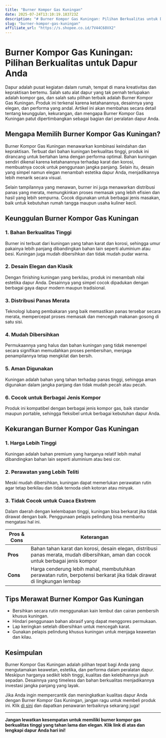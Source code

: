```yaml
---
title: "Burner Kompor Gas Kuningan"
date: 2025-07-24T13:10:19.183723Z
description: "# Burner Kompor Gas Kuningan: Pilihan Berkualitas untuk Dapur Anda..."
slug: "burner-kompor-gas-kuningan"
affiliate_url: "https://s.shopee.co.id/7V44C68VX2"
---
```

# Burner Kompor Gas Kuningan: Pilihan Berkualitas untuk Dapur Anda

Dapur adalah pusat kegiatan dalam rumah, tempat di mana kreativitas dan kepraktisan bertemu. Salah satu alat dapur yang tak pernah terlupakan adalah kompor gas, dan salah satu pilihan terbaik adalah Burner Kompor Gas Kuningan. Produk ini terkenal karena ketahanannya, desainnya yang elegan, dan performa yang andal. Artikel ini akan membahas secara detail tentang keunggulan, kekurangan, dan mengapa Burner Kompor Gas Kuningan patut dipertimbangkan sebagai bagian dari peralatan dapur Anda.

## Mengapa Memilih Burner Kompor Gas Kuningan?

Burner Kompor Gas Kuningan menawarkan kombinasi keindahan dan kepraktisan. Terbuat dari bahan kuningan berkualitas tinggi, produk ini dirancang untuk bertahan lama dengan performa optimal. Bahan kuningan sendiri dikenal karena ketahanannya terhadap karat dan korosi, membuatnya cocok untuk penggunaan jangka panjang. Selain itu, desain yang simpel namun elegan menambah estetika dapur Anda, menjadikannya lebih menarik secara visual.

Selain tampilannya yang menawan, burner ini juga menawarkan distribusi panas yang merata, memungkinkan proses memasak yang lebih efisien dan hasil yang lebih sempurna. Cocok digunakan untuk berbagai jenis masakan, baik untuk kebutuhan rumah tangga maupun usaha kuliner kecil.

## Keunggulan Burner Kompor Gas Kuningan

### 1. Bahan Berkualitas Tinggi
Burner ini terbuat dari kuningan yang tahan karat dan korosi, sehingga umur pakainya lebih panjang dibandingkan bahan lain seperti aluminium atau besi. Kuningan juga mudah dibersihkan dan tidak mudah pudar warna.

### 2. Desain Elegan dan Klasik
Dengan finishing kuningan yang berkilau, produk ini menambah nilai estetika dapur Anda. Desainnya yang simpel cocok dipadukan dengan berbagai gaya dapur modern maupun tradisional.

### 3. Distribusi Panas Merata
Teknologi lubang pembakaran yang baik memastikan panas tersebar secara merata, mempercepat proses memasak dan mencegah makanan gosong di satu sisi.

### 4. Mudah Dibersihkan
Permukaannya yang halus dan bahan kuningan yang tidak menempel secara signifikan memudahkan proses pembersihan, menjaga penampilannya tetap mengkilat dan bersih.

### 5. Aman Digunakan
Kuningan adalah bahan yang tahan terhadap panas tinggi, sehingga aman digunakan dalam jangka panjang dan tidak mudah pecah atau pecah.

### 6. Cocok untuk Berbagai Jenis Kompor
Produk ini kompatibel dengan berbagai jenis kompor gas, baik standar maupun portable, sehingga fleksibel untuk berbagai kebutuhan dapur Anda.

## Kekurangan Burner Kompor Gas Kuningan

### 1. Harga Lebih Tinggi
Kuningan adalah bahan premium yang harganya relatif lebih mahal dibandingkan bahan lain seperti aluminium atau besi cor.

### 2. Perawatan yang Lebih Teliti
Meski mudah dibersihkan, kuningan dapat memerlukan perawatan rutin agar tetap berkilau dan tidak ternoda oleh kotoran atau minyak.

### 3. Tidak Cocok untuk Cuaca Ekstrem
Dalam daerah dengan kelembapan tinggi, kuningan bisa berkarat jika tidak dirawat dengan baik. Penggunaan pelapis pelindung bisa membantu mengatasi hal ini.

| **Pros & Cons** | **Keterangan**                                        |
|-----------------|--------------------------------------------------------|
| **Pros**      | Bahan tahan karat dan korosi, desain elegan, distribusi panas merata, mudah dibersihkan, aman dan cocok untuk berbagai jenis kompor |
| **Cons**      | Harga cenderung lebih mahal, membutuhkan perawatan rutin, berpotensi berkarat jika tidak dirawat di lingkungan lembap |

## Tips Merawat Burner Kompor Gas Kuningan

- Bersihkan secara rutin menggunakan kain lembut dan cairan pembersih khusus kuningan.
- Hindari penggunaan bahan abrasif yang dapat menggores permukaan.
- Lap keringkan setelah dibersihkan untuk mencegah karat.
- Gunakan pelapis pelindung khusus kuningan untuk menjaga keawetan dan kilau.

## Kesimpulan

Burner Kompor Gas Kuningan adalah pilihan tepat bagi Anda yang mengutamakan keawetan, estetika, dan performa dalam peralatan dapur. Meskipun harganya sedikit lebih tinggi, kualitas dan kelebihannya jauh sepadan. Desainnya yang timeless dan bahan berkualitas menjadikannya investasi jangka panjang yang layak.

Jika Anda ingin mempercantik dan meningkatkan kualitas dapur Anda dengan Burner Kompor Gas Kuningan, jangan ragu untuk membeli produk ini. Klik [di sini](https://s.shopee.co.id/7V44C68VX2) dan dapatkan penawaran terbaiknya sekarang juga!

---

**Jangan lewatkan kesempatan untuk memiliki burner kompor gas berkualitas tinggi yang tahan lama dan elegan. Klik link di atas dan lengkapi dapur Anda hari ini!**